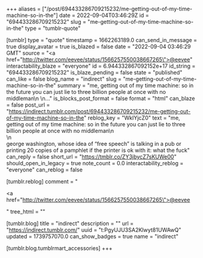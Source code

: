 +++
aliases = ["/post/694433286709215232/me-getting-out-of-my-time-machine-so-in-the"]
date = 2022-09-04T03:46:29Z
id = "694433286709215232"
slug = "me-getting-out-of-my-time-machine-so-in-the"
type = "tumblr-quote"

[tumblr]
type = "quote"
timestamp = 1662263189.0
can_send_in_message = true
display_avatar = true
is_blazed = false
date = "2022-09-04 03:46:29 GMT"
source = "<a href=\"http://twitter.com/eevee/status/1566257550038667265\">@eevee</a>"
interactability_blaze = "everyone"
id = 6.944332867092152e+17
id_string = "694433286709215232"
is_blaze_pending = false
state = "published"
can_like = false
blog_name = "indirect"
slug = "me-getting-out-of-my-time-machine-so-in-the"
summary = "me, getting out of my time machine: so in the future you can just lie to three billion people at once with no middleman\n \n..."
is_blocks_post_format = false
format = "html"
can_blaze = false
post_url = "https://indirect.tumblr.com/post/694433286709215232/me-getting-out-of-my-time-machine-so-in-the"
reblog_key = "WklYjcZ0"
text = "me, getting out of my time machine: so in the future you can just lie to three billion people at once with no middleman\n<br/>\n<br/>george washington, whose idea of &ldquo;free speech&rdquo; is talking in a pub or printing 20 copies of a pamphlet if the printer is ok with it: what the fuck"
can_reply = false
short_url = "https://tmblr.co/ZY3jbycZ7sKUWe00"
should_open_in_legacy = true
note_count = 0.0
interactability_reblog = "everyone"
can_reblog = false

[tumblr.reblog]
comment = "<p><a href=\"http://twitter.com/eevee/status/1566257550038667265\">@eevee</a></p>"
tree_html = ""

[tumblr.blog]
title = "indirect"
description = ""
url = "https://indirect.tumblr.com/"
uuid = "t:PgyUJU3SA2Klwyt81UWAwQ"
updated = 1739757070.0
can_show_badges = true
name = "indirect"

[tumblr.blog.tumblrmart_accessories]
+++
